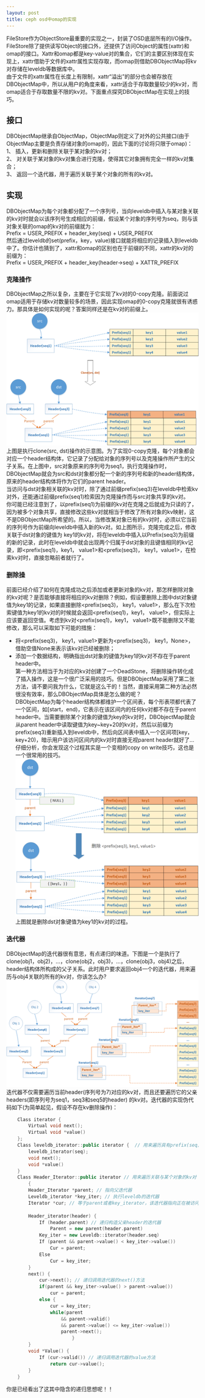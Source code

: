 ```yaml
---
layout: post
title: ceph osd中omap的实现
---
```


FileStore作为ObjectStore最重要的实现之一，封装了OSD底层所有的I/O操作。FileStore除了提供读写Object的接口外，还提供了访问Object的属性(xattr)和omap的接口。Xattr和omap都是key-value对的集合，它们的主要区别体现在实现上，xattr借助于文件的xattr属性实现存取，而omap则借助DBObjectMap将kv对存储在leveldb等数据库中。<br>
由于文件的xattr属性在长度上有限制，xattr“溢出”的部分也会被存放在DBObjectMap中，所以从用户的角度来看，xattr适合于存取数量较少的kv对，而omap适合于存取数量不限的kv对。下面重点探究DBObjectMap在实现上的技巧。<br>

## 接口
DBObjectMap继承自ObjectMap，ObjectMap则定义了对外的公共接口(由于ObjectMap主要是负责存储对象的omap的，因此下面的讨论将只限于omap)：<br>
1、	插入，更新和删除关联于某对象的kv对；<br>
2、	对关联于某对象的kv对集合进行克隆，使得其它对象拥有完全一样的kv对集合；<br>
3、	返回一个迭代器，用于遍历关联于某个对象的所有的kv对。<br>

## 实现
DBObjectMap为每个对象都分配了一个序列号，当向leveldb中插入与某对象关联的kv对时就会以该序列号生成相应的前缀，假设某个对象的序列号为seq，则与该对象关联的omap的kv对的前缀就为：<br>
Prefix = USER\_PREFIX + header\_key(seq) + USER\_PREFIX <br>
然后通过leveldb的set(prefix，key，value)接口就能将相应的记录插入到leveldb中了。你估计也猜到了，xattr和omap的区别也在于前缀的不同，xattr的kv对的前缀为：<br>
Prefix = USER\_PREFIX + header\_key(header->seq) + XATTR\_PREFIX <br>

### 克隆操作
DBObjectMap之所以复杂，主要在于它实现了kv对的0-copy克隆。前面说过omap适用于存储kv对数量较多的场景，因此实现omap的0-copy克隆就很有诱惑力。那具体是如何实现的呢？答案同样还是在kv对的前缀上。<br>
![](/images/omap/clone.png)<br>
上图是执行clone(src, dst)操作的示意图。为了实现0-copy克隆，每个对象都会对应一个header结构体，它记录了分配给对象的序列号以及克隆操作所产生的父子关系。在上图中，src对象原来的序列号为seq1，执行克隆操作时，DBObjectMap就会为src和dst对象都分配一个新的序列号和新的header结构体，原来的header结构体将作为它们的parent header。<br>
当访问与dst对象相关联的kv对时，除了通过前缀prefix(seq3)在leveldb中检索kv对外，还能通过前缀prefix(seq1)检索因为克隆操作而与src对象共享的kv对。<br>
你可能已经注意到了，以prefix(seq1)为前缀的kv对在克隆之后就成为只读的了，因为被多个对象共享，直接修改这些kv对就相当于修改了所有对象的kv映射，这不是DBObjectMap所希望的。所以，当修改某对象已有的kv对时，必须以它当前的序列号作为前缀向leveldb中插入新的kv对。如上图所示，克隆完成之后，修改关联于dst对象的键值为 key1的kv对，将在leveldb中插入以Prefix(seq3)为前缀的新的记录，此时在leveldb中就会出现两个归属于dst对象的且键值相同的kv记录，即\<prefix(seq1)，key1， value1\>和\<prefix(seq3)， key1，value1\>，在检索kv对时，直接忽略前者就行了。<br>

### 删除操
前面已经介绍了如何在克隆成功之后添加或者更新对象的kv对，那怎样删除对象的kv对呢？是否能够直接将相应的kv对删除？例如，假设要删除上图中dst对象键值为key1的记录，如果直接删除\<prefix(seq3)， key1，value1\>，那么在下次检索键值为key1的kv对的时候就会返回\<prefix(seq1)，key1， value1\>，但实际上应该要返回空值。考虑到kv对\<prefix(seq1)，key1， value1\>既不能删除又不能修改，那么可以采取如下可能的措施：<br>
* 将\<prefix(seq3)， key1，value1\>更新为\<prefix(seq3)， key1，None\>，借助空值None来表示该kv对已经被删除；<br>
* 添加一个数据结构，明确指出dst对象的键值为key1的kv对不存在于parent header中。<br>
第一种方法相当于为对应的kv对创建了一个DeadStone，将删除操作转化成了插入操作，这是一个很广泛采用的技巧。但是DBObjectMap采用了第二张方法，请不要问我为什么，它就是这么干的！当然，直接采用第二种方法必然很没有效率，那么DBObjectMap具体是怎么做的呢？<br>
DBObjectMap为每个header结构体都维护一个区间表，每个形表项都代表了一个区间，如[start，end)，它表示在该区间内的任何kv对都不存在于parent header中。当需要删除某个对象的键值为key的kv对时，DBObjectMap就会从parent header中读取键值为key~key+20的kv对，然后以前缀为prefix(seq3)重新插入到leveldb中，然后向区间表中插入一个区间项[key，key+20)，暗示用户该访问区间内的kv对时直接无视parent header就好了… 仔细分析，你会发现这个过程其实是一个变相的copy on write技巧，这也是一个很常用的技巧。<br>
![](/images/omap/rm.png)
上图就是删除dst对象键值为key1的kv对的过程。<br>

### 迭代器
DBObjectMap的迭代器很有意思，有点递归的味道。下图是一个是执行了clone(obj1，obj2)，…，clone(obj2，obj3)，…，clone(obj3，obj4)之后，header结构体所构成的父子关系。此时用户要求返回obj4一个的迭代器，用来遍历与obj4关联的所有的kv对，你该怎么办?<br>
![](/images/omap/iterator.png)<br>
迭代器不仅需要遍历当前header(序列号为7)对应的kv对，而且还要遍历它的父亲headers(即序列号为seq1，seq3和seq5的header) 的kv对。迭代器的实现伪代码如下(为简单起见，假设不存在kv删除操作)：

```cpp
	Class iterator {
		Virtual void next();
		Virtual void *value()
	};
	Class leveldb_iterator::public iterator {  // 用来遍历具有prefix(seq)的kv对
		leveldb_iterator(seq);
		void next();
		void *value()
	}
	Class Header_Iterator::public iterator // 用来遍历关联与某个对象的kv对
        {
		Header_Iterator *parent; // 指向父迭代器
		Leveldb_iterator *key_iter; // 执行leveldb的迭代器
		Iterator *cur; // 等于parent或者key_iterator，该迭代器指向正在被访问的kv对

		Header_iterator(header) {
			If (header.parent) // 递归构造父亲header的迭代器
				Parent = new parent(header.parent)
			Key_iter = new Leveldb::iterator(header.seq)
			If (parent && parent->value() < key_iter->value())
				Cur = parent;
			Else
				Cur = key_iter;
		}
		next() {
			cur->next(); // 递归调用迭代器的next()方法
			if(parent && key_iter->value() > parent->value()) 
				cur = parent;
			else {
				cur = key_iter;
				while(parent 
				    && parent->valid() 
				    && parent->value() <= key_iter->value())
					parent->next();
                        }
		}
		void *Value() {
			If (cur->valid()) // 递归调用迭代器的value方法
				return cur->value(); 
		}
	}
```
你是已经看出了这其中隐含的递归思想呢！！
